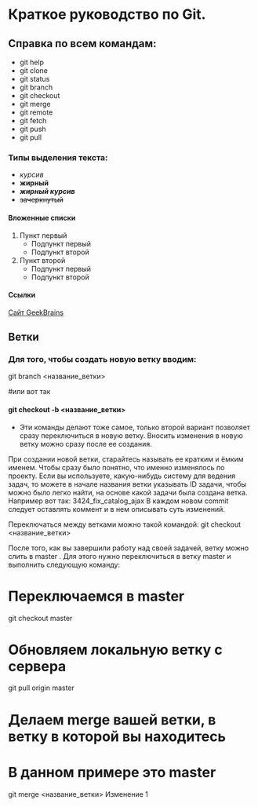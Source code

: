 # Краткое руководство по Git.
## Справка по всем командам:
* git help
* git clone
* git status
* git branch
* git checkout
* git merge
* git remote
* git fetch
* git push
* git pull
### Типы выделения текста:
* *курсив*  
* **жирный**  
* ***жирный курсив***  
* ~~зачеркнутый~~
#### Вложенные списки
1. Пункт первый
    - Подпункт первый
    - Подпункт второй
2. Пункт второй
    - Подпункт первый
    - Подпункт второй
#### Ссылки
[Сайт GeekBrains](https://www.gb.ru)
## Ветки
### Для того, чтобы создать новую ветку вводим:
git branch <название_ветки>

#или вот так

#### git checkout -b <название_ветки>
* Эти команды делают тоже самое, только второй вариант позволяет сразу переключиться в новую ветку. Вносить изменения в новую ветку можно сразу после ее создания.

При создании новой ветки, старайтесь называть ее кратким и ёмким именем. Чтобы сразу было понятно, что именно изменялось по проекту. Если вы используете, какую-нибудь систему для ведения задач, то можете в начале названия ветки указывать ID задачи, чтобы можно было легко найти, на основе какой задачи была создана ветка. Например вот так:
3424_fix_catalog_ajax
В каждом новом commit следует оставлять коммент и в нем описывать суть изменений.

Переключаться между ветками можно такой командой:
git checkout <название_ветки>

После того, как вы завершили работу над своей задачей, ветку можно слить в master . Для этого нужно переключиться в ветку master и выполнить следующую команду:

# Переключаемся в master
git checkout master
# Обновляем локальную ветку с сервера
git pull origin master

# Делаем merge вашей ветки, в ветку в которой вы находитесь
# В данном примере это master
git merge <название_ветки> Изменение 1